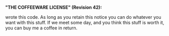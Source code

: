 **"THE COFFEEWARE LICENSE" (Revision 42):**

<tfliao> wrote this code. As long as you retain this notice you
can do whatever you want with this stuff. If we meet some day, and you think
this stuff is worth it, you can buy me a coffee in return.

